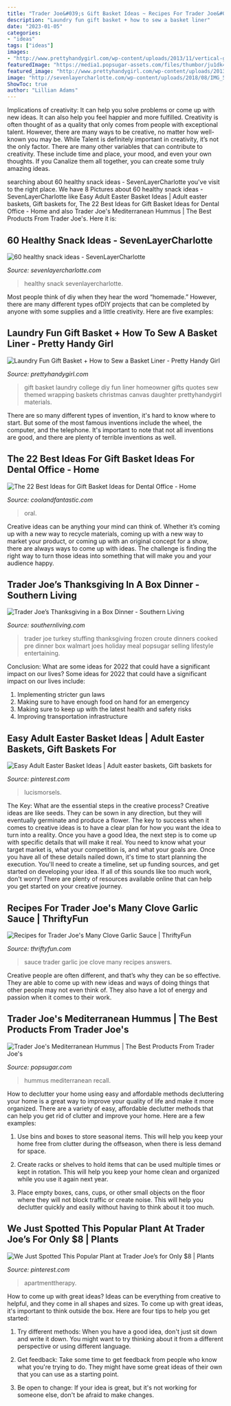 ```yaml
---
title: "Trader Joe&#039;s Gift Basket Ideas ~ Recipes For Trader Joe&#039;s Many Clove Garlic Sauce"
description: "Laundry fun gift basket + how to sew a basket liner"
date: "2023-01-05"
categories:
- "ideas"
tags: ["ideas"]
images:
- "http://www.prettyhandygirl.com/wp-content/uploads/2013/11/vertical-gift-basket.jpg"
featuredImage: "https://media1.popsugar-assets.com/files/thumbor/ju1dk4_PeexRLP403gUkeLZibXI/fit-in/1024x1024/filters:format_auto-!!-:strip_icc-!!-/2015/05/12/835/n/1922195/a2b9b31718934370_trader-joes-mediterranean-hummus/i/Trader-Joe-Mediterranean-Hummus.jpg"
featured_image: "http://www.prettyhandygirl.com/wp-content/uploads/2013/11/vertical-gift-basket.jpg"
image: "http://sevenlayercharlotte.com/wp-content/uploads/2018/08/IMG_5790-667x1000.jpg"
ShowToc: true
author: "Lillian Adams"
---
```



Implications of creativity: It can help you solve problems or come up with new ideas. It can also help you feel happier and more fulfilled.
Creativity is often thought of as a quality that only comes from people with exceptional talent. However, there are many ways to be creative, no matter how well-known you may be. While Talent is definitely important in creativity, it’s not the only factor. There are many other variables that can contribute to creativity. These include time and place, your mood, and even your own thoughts. If you Canalize them all together, you can create some truly amazing ideas.

	

		
searching about 60 healthy snack ideas - SevenLayerCharlotte you've visit to the right place. We have 8 Pictures about 60 healthy snack ideas - SevenLayerCharlotte like Easy Adult Easter Basket Ideas | Adult easter baskets, Gift baskets for, The 22 Best Ideas for Gift Basket Ideas for Dental Office - Home and also Trader Joe&#039;s Mediterranean Hummus | The Best Products From Trader Joe&#039;s. Here it is:
		
    
## 60 Healthy Snack Ideas - SevenLayerCharlotte

<img loading=lazy src="http://sevenlayercharlotte.com/wp-content/uploads/2018/08/IMG_5790-667x1000.jpg" onerror="this.onerror=null;this.src='https://tse2.mm.bing.net/th?id=OIP.UDgY1XkXFWjN0jSdr5gs2gHaLG&amp;pid=15.1';" alt="60 healthy snack ideas - SevenLayerCharlotte">

_Source: sevenlayercharlotte.com_

>healthy snack sevenlayercharlotte. 

	

Most people think of diy when they hear the word “homemade.” However, there are many different types ofDIY projects that can be completed by anyone with some supplies and a little creativity. Here are five examples:

    
## Laundry Fun Gift Basket + How To Sew A Basket Liner - Pretty Handy Girl

<img loading=lazy src="http://www.prettyhandygirl.com/wp-content/uploads/2013/11/vertical-gift-basket.jpg" onerror="this.onerror=null;this.src='https://tse4.mm.bing.net/th?id=OIP.k2nHucvTU4fk3p5IqLvaiQHaLH&amp;pid=15.1';" alt="Laundry Fun Gift Basket + How to Sew a Basket Liner - Pretty Handy Girl">

_Source: prettyhandygirl.com_

>gift basket laundry college diy fun liner homeowner gifts quotes sew themed wrapping baskets christmas canvas daughter prettyhandygirl materials. 

	

There are so many different types of invention, it's hard to know where to start. But some of the most famous inventions include the wheel, the computer, and the telephone. It's important to note that not all inventions are good, and there are plenty of terrible inventions as well.

    
## The 22 Best Ideas For Gift Basket Ideas For Dental Office - Home

<img loading=lazy src="https://coolandfantastic.com/wp-content/uploads/2020/01/gift-basket-ideas-for-dental-office-inspirational-free-oral-hygiene-gift-basket-of-gift-basket-ideas-for-dental-office.jpg" onerror="this.onerror=null;this.src='https://tse2.mm.bing.net/th?id=OIP.UN1CzOGL-Ah2p3HAOyioMQHaJ4&amp;pid=15.1';" alt="The 22 Best Ideas for Gift Basket Ideas for Dental Office - Home">

_Source: coolandfantastic.com_

>oral. 

	

Creative ideas can be anything your mind can think of. Whether it’s coming up with a new way to recycle materials, coming up with a new way to market your product, or coming up with an original concept for a show, there are always ways to come up with ideas. The challenge is finding the right way to turn those ideas into something that will make you and your audience happy.

    
## Trader Joe’s Thanksgiving In A Box Dinner - Southern Living

<img loading=lazy src="https://img1.southernliving.timeinc.net/sites/default/files/styles/medium_2x/public/image/2017/11/main/61027-turkey-en-croute.jpg?itok=ukmPZOkI" onerror="this.onerror=null;this.src='https://tse1.mm.bing.net/th?id=OIP.AYCfElTsYU1HFpBIW1gGLAHaE8&amp;pid=15.1';" alt="Trader Joe’s Thanksgiving in a Box Dinner - Southern Living">

_Source: southernliving.com_

>trader joe turkey stuffing thanksgiving frozen croute dinners cooked pre dinner box walmart joes holiday meal popsugar selling lifestyle entertaining. 

	

Conclusion: What are some ideas for 2022 that could have a significant impact on our lives?
Some ideas for 2022 that could have a significant impact on our lives include: 
1. Implementing stricter gun laws 
2. Making sure to have enough food on hand for an emergency 
3. Making sure to keep up with the latest health and safety risks 
4. Improving transportation infrastructure 

    
## Easy Adult Easter Basket Ideas | Adult Easter Baskets, Gift Baskets For

<img loading=lazy src="https://i.pinimg.com/originals/ac/8a/79/ac8a79f24988cf7f51907dafcf9849d0.jpg" onerror="this.onerror=null;this.src='https://tse3.mm.bing.net/th?id=OIP.AnNQ1VI4528Ty67f3WhagQHaLH&amp;pid=15.1';" alt="Easy Adult Easter Basket Ideas | Adult easter baskets, Gift baskets for">

_Source: pinterest.com_

>lucismorsels. 

	

The Key: What are the essential steps in the creative process?
Creative ideas are like seeds. They can be sown in any direction, but they will eventually germinate and produce a flower. The key to success when it comes to creative ideas is to have a clear plan for how you want the idea to turn into a reality. Once you have a good Idea, the next step is to come up with specific details that will make it real. You need to know what your target market is, what your competition is, and what your goals are. Once you have all of these details nailed down, it's time to start planning the execution. You'll need to create a timeline, set up funding sources, and get started on developing your idea. If all of this sounds like too much work, don't worry! There are plenty of resources available online that can help you get started on your creative journey.

    
## Recipes For Trader Joe&#039;s Many Clove Garlic Sauce | ThriftyFun

<img loading=lazy src="http://img.thrfun.com/img/089/249/sauce_l.jpg" onerror="this.onerror=null;this.src='https://tse2.mm.bing.net/th?id=OIP.-1DK_HpTLAyDt1rA-k6JZwHaJ4&amp;pid=15.1';" alt="Recipes for Trader Joe&#039;s Many Clove Garlic Sauce | ThriftyFun">

_Source: thriftyfun.com_

>sauce trader garlic joe clove many recipes answers. 

	

Creative people are often different, and that’s why they can be so effective. They are able to come up with new ideas and ways of doing things that other people may not even think of. They also have a lot of energy and passion when it comes to their work.

    
## Trader Joe&#039;s Mediterranean Hummus | The Best Products From Trader Joe&#039;s

<img loading=lazy src="https://media1.popsugar-assets.com/files/thumbor/ju1dk4_PeexRLP403gUkeLZibXI/fit-in/1024x1024/filters:format_auto-!!-:strip_icc-!!-/2015/05/12/835/n/1922195/a2b9b31718934370_trader-joes-mediterranean-hummus/i/Trader-Joe-Mediterranean-Hummus.jpg" onerror="this.onerror=null;this.src='https://tse2.mm.bing.net/th?id=OIP.6MFakICofQLl_l-wmlZckwHaHa&amp;pid=15.1';" alt="Trader Joe&#039;s Mediterranean Hummus | The Best Products From Trader Joe&#039;s">

_Source: popsugar.com_

>hummus mediterranean recall. 

	

How to declutter your home using easy and affordable methods
decluttering your home is a great way to improve your quality of life and make it more organized. There are a variety of easy, affordable declutter methods that can help you get rid of clutter and improve your home. Here are a few examples:
1. Use bins and boxes to store seasonal items. This will help you keep your home free from clutter during the offseason, when there is less demand for space.

2. Create racks or shelves to hold items that can be used multiple times or kept in rotation. This will help you keep your home clean and organized while you use it again next year.

3. Place empty boxes, cans, cups, or other small objects on the floor where they will not block traffic or create noise. This will help you declutter quickly and easily without having to think about it too much.


    
## We Just Spotted This Popular Plant At Trader Joe’s For Only $8 | Plants

<img loading=lazy src="https://i.pinimg.com/474x/3d/27/0e/3d270eb4fbff9b7d4227f60ae6ec477d.jpg" onerror="this.onerror=null;this.src='https://tse1.mm.bing.net/th?id=OIP.-wvSydVrMRyvpgFs_hml_AAAAA&amp;pid=15.1';" alt="We Just Spotted This Popular Plant at Trader Joe’s for Only $8 | Plants">

_Source: pinterest.com_

>apartmenttherapy. 

	

How to come up with great ideas?
Ideas can be everything from creative to helpful, and they come in all shapes and sizes. To come up with great ideas, it's important to think outside the box. Here are four tips to help you get started:
1. Try different methods: When you have a good idea, don't just sit down and write it down. You might want to try thinking about it from a different perspective or using different language.

2. Get feedback: Take some time to get feedback from people who know what you're trying to do. They might have some great ideas of their own that you can use as a starting point.

3. Be open to change: If your idea is great, but it's not working for someone else, don't be afraid to make changes.

